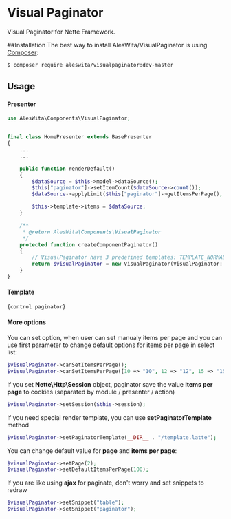 # Visual Paginator
Visual Paginator for Nette Framework.

##Installation
The best way to install AlesWita/VisualPaginator is using [Composer](http://getcomposer.org/):
```sh
$ composer require aleswita/visualpaginator:dev-master
```

## Usage
#### Presenter
```php
use AlesWita\Components\VisualPaginator;


final class HomePresenter extends BasePresenter
{
	...
	...

	public function renderDefault()
	{
		$dataSource = $this->model->dataSource();
		$this["paginator"]->setItemCount($dataSource->count());
		$dataSource->applyLimit($this["paginator"]->getItemsPerPage(), $this["paginator"]->getOffset());

		$this->template->items = $dataSource;
	}

	/**
	 * @return AlesWita\Components\VisualPaginator
	 */
	protected function createComponentPaginator()
	{
		// VisualPaginator have 3 predefined templates: TEMPLATE_NORMAL, TEMPLATE_BOOTSTRAP and TEMPLATE_BOOTSTRAP_AJAX
		return $visualPaginator = new VisualPaginator(VisualPaginator::TEMPLATE_BOOTSTRAP);
	}
}
```
#### Template
```html
{control paginator}
```


#### More options
You can set option, when user can set manualy items per page and you can use first parameter to change default options for items per page in select list:
```php
$visualPaginator->canSetItemsPerPage();
$visualPaginator->canSetItemsPerPage([10 => "10", 12 => "12", 15 => "15"]);
```

If you set **Nette\Http\Session** object, paginator save the value **items per page** to cookies (separated by module / presenter / action)
```php
$visualPaginator->setSession($this->session);
```

If you need special render template, you can use **setPaginatorTemplate** method
```php
$visualPaginator->setPaginatorTemplate(__DIR__ . "/template.latte");
```

You can change default value for **page** and **items per page**:
```php
$visualPaginator->setPage(2);
$visualPaginator->setDefaultItemsPerPage(100);
```

If you are like using **ajax** for paginate, don't worry and set snippets to redraw
```php
$visualPaginator->setSnippet("table");
$visualPaginator->setSnippet("paginator");
```
